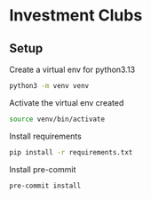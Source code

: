 # Investment Clubs
## Setup
Create a virtual env for python3.13
```bash
python3 -m venv venv
```
Activate the virtual env created
```bash
source venv/bin/activate
```
Install requirements
```bash
pip install -r requirements.txt
```
Install pre-commit
```bash
pre-commit install
```
